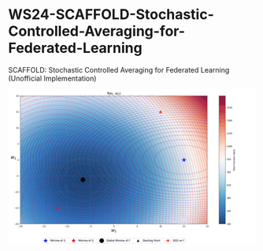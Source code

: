 # WS24-SCAFFOLD-Stochastic-Controlled-Averaging-for-Federated-Learning
SCAFFOLD: Stochastic Controlled Averaging for Federated Learning (Unofficial Implementation) 

![](notebooks/sgd_trajectory.gif)
